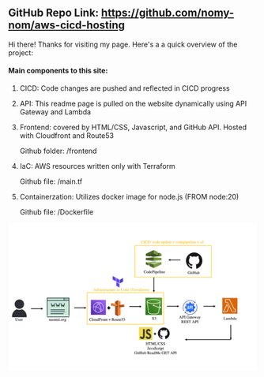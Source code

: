 ## GitHub Repo Link: https://github.com/nomy-nom/aws-cicd-hosting

Hi there! Thanks for visiting my page. Here's a a quick overview of the project:

#### Main components to this site:
1) CICD: Code changes are pushed and reflected in  CICD progress
2) API: This readme page is pulled on the website dynamically using API Gateway and Lambda 
3) Frontend: covered by HTML/CSS, Javascript, and GitHub API. Hosted with Cloudfront and Route53

    Github folder: /frontend
4) IaC: AWS resources written only with Terraform

    Github file: /main.tf
5) Containerzation: Utilizes docker image for node.js (FROM node:20)

    Github file: /Dockerfile


![Alt Text](https://github.com/nomy-nom/aws-cicd-hosting/blob/main/imges/overview.png?raw=true)


